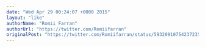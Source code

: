 ```yaml
---
date: "Wed Apr 29 00:24:07 +0000 2015"
layout: "like"
authorName: "Romii Farran"
authorUrl: "https://twitter.com/Romiifarran"
originalPost: "https://twitter.com/Romiifarran/status/593209107542372352"
---
```


